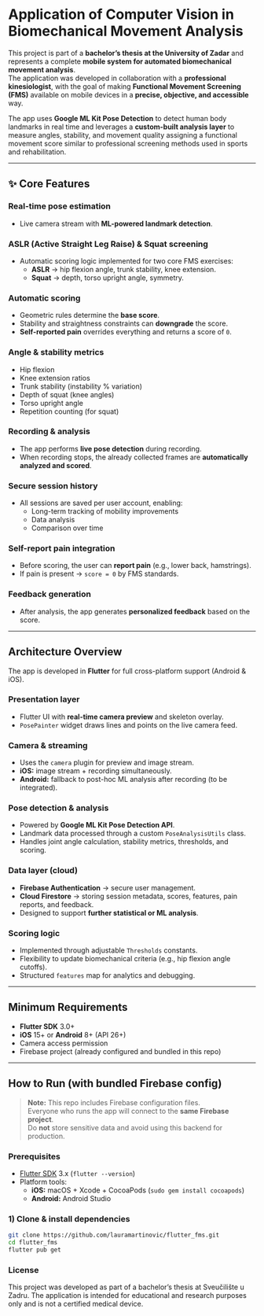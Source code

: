 # Application of Computer Vision in Biomechanical Movement Analysis

This project is part of a **bachelor’s thesis at the University of Zadar** and represents a complete **mobile system for automated biomechanical movement analysis**.  
The application was developed in collaboration with a **professional kinesiologist**, with the goal of making **Functional Movement Screening (FMS)** available on mobile devices in a **precise, objective, and accessible** way.

The app uses **Google ML Kit Pose Detection** to detect human body landmarks in real time and leverages a **custom-built analysis layer** to measure angles, stability, and movement quality assigning a functional movement score similar to professional screening methods used in sports and rehabilitation.

---

## ✨ Core Features

### Real-time pose estimation
- Live camera stream with **ML-powered landmark detection**.

### ASLR (Active Straight Leg Raise) & Squat screening
- Automatic scoring logic implemented for two core FMS exercises:
  - **ASLR** → hip flexion angle, trunk stability, knee extension.  
  - **Squat** → depth, torso upright angle, symmetry.

### Automatic scoring
- Geometric rules determine the **base score**.  
- Stability and straightness constraints can **downgrade** the score.  
- **Self-reported pain** overrides everything and returns a score of `0`.

### Angle & stability metrics
- Hip flexion  
- Knee extension ratios  
- Trunk stability (instability % variation)  
- Depth of squat (knee angles)  
- Torso upright angle  
- Repetition counting (for squat)

### Recording & analysis
- The app performs **live pose detection** during recording.  
- When recording stops, the already collected frames are **automatically analyzed and scored**.

### Secure session history
- All sessions are saved per user account, enabling:
  - Long-term tracking of mobility improvements  
  - Data analysis  
  - Comparison over time

### Self-report pain integration
- Before scoring, the user can **report pain** (e.g., lower back, hamstrings).  
- If pain is present → `score = 0` by FMS standards.

### Feedback generation
- After analysis, the app generates **personalized feedback** based on the score.

---

## Architecture Overview

The app is developed in **Flutter** for full cross-platform support (Android & iOS).

### Presentation layer
- Flutter UI with **real-time camera preview** and skeleton overlay.  
- `PosePainter` widget draws lines and points on the live camera feed.

### Camera & streaming
- Uses the `camera` plugin for preview and image stream.  
- **iOS:** image stream + recording simultaneously.  
- **Android:** fallback to post-hoc ML analysis after recording (to be integrated).

### Pose detection & analysis
- Powered by **Google ML Kit Pose Detection API**.  
- Landmark data processed through a custom `PoseAnalysisUtils` class.  
- Handles joint angle calculation, stability metrics, thresholds, and scoring.

### Data layer (cloud)
- **Firebase Authentication** → secure user management.  
- **Cloud Firestore** → storing session metadata, scores, features, pain reports, and feedback.  
- Designed to support **further statistical or ML analysis**.

### Scoring logic
- Implemented through adjustable `Thresholds` constants.  
- Flexibility to update biomechanical criteria (e.g., hip flexion angle cutoffs).  
- Structured `features` map for analytics and debugging.

---

## Minimum Requirements

- **Flutter SDK** 3.0+  
- **iOS** 15+ or **Android** 8+ (API 26+)  
- Camera access permission  
- Firebase project (already configured and bundled in this repo)

---

## How to Run (with bundled Firebase config)

> **Note:** This repo includes Firebase configuration files.  
> Everyone who runs the app will connect to the **same Firebase project**.  
> Do **not** store sensitive data and avoid using this backend for production.

### Prerequisites
- [Flutter SDK](https://docs.flutter.dev/get-started/install) 3.x (`flutter --version`)
- Platform tools:
  - **iOS:** macOS + Xcode + CocoaPods (`sudo gem install cocoapods`)
  - **Android:** Android Studio

### 1) Clone & install dependencies
```bash
git clone https://github.com/lauramartinovic/flutter_fms.git
cd flutter_fms
flutter pub get
```

### License

This project was developed as part of a bachelor’s thesis at Sveučilište u Zadru.
The application is intended for educational and research purposes only and is not a certified medical device.